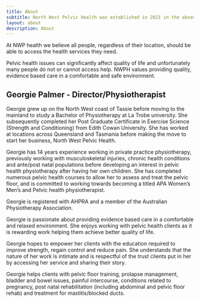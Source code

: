 ```yaml
---
title: About
subtitle: North West Pelvic Health was established in 2021 in the absence of a dedicated pelvic health physiotherapy clinic in the region.
layout: about
description: About
---
```


At NWP health we believe all people, regardless of their location, should be able to access the health services they need.

Pelvic health issues can significantly affect quality of life and unfortunately many people do not or cannot access help. NWPH values providing quality, evidence based care in a comfortable and safe environment.

## Georgie Palmer - Director/Physiotherapist

Georgie grew up on the North West coast of Tassie before moving to the mainland to study a Bachelor of Physiotherapy at La Trobe university. She subsequently completed her Post Graduate Certificate in Exercise Science (Strength and Conditioning) from Edith Cowan University. She has worked at locations across Queensland and Tasmania before making the move to start her business, North West Pelvic Health.

Georgie has 14 years experience working in private practice physiotherapy, previously working with musculoskeletal injuries, chronic health conditions and ante/post natal populations before developing an interest in pelvic health physiotherapy after having her own children. She has completed numerous pelvic health courses to allow her to assess and treat the pelvic floor, and is committed to working towards becoming a titled APA Women’s Men’s and Pelvic health physiotherapist.

Georgie is registered with AHPRA and a member of the Australian Physiotherapy Association.

Georgie is passionate about providing evidence based care in a comfortable and relaxed environment. She enjoys working with pelvic health clients as it is rewarding work helping them achieve better quality of life.

Georgie hopes to empower her clients with the education required to improve strength, regain control and reduce pain. She understands that the nature of her work is intimate and is respectful of the trust clients put in her by accessing her service and sharing their story.

Georgie helps clients with pelvic floor training, prolapse management, bladder and bowel issues, painful intercourse, conditions related to pregnancy, post natal rehabilitation (including abdominal and pelvic floor rehab) and treatment for mastitis/blocked ducts.